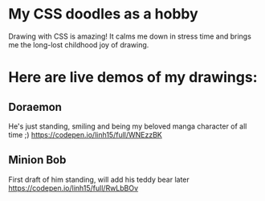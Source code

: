 # My CSS doodles as a hobby
Drawing with CSS is amazing! It calms me down in stress time and brings me the long-lost childhood joy of drawing.

# Here are live demos of my drawings:

## Doraemon
He's just standing, smiling and being my beloved manga character of all time ;)
https://codepen.io/linh15/full/WNEzzBK

## Minion Bob
First draft of him standing, will add his teddy bear later
https://codepen.io/linh15/full/RwLbBOv

